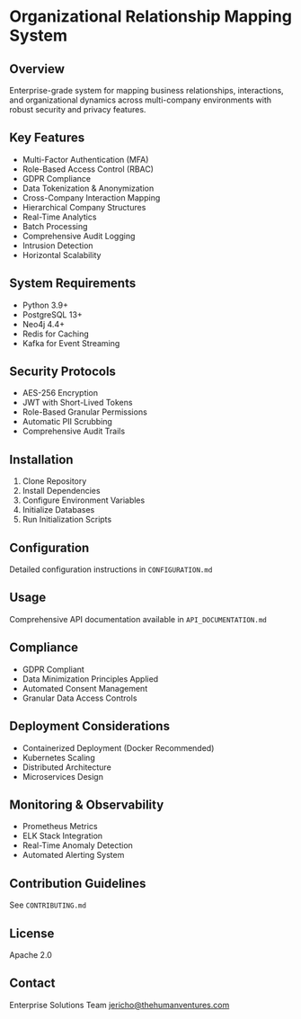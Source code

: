 # Organizational Relationship Mapping System

## Overview
Enterprise-grade system for mapping business relationships, interactions, and organizational dynamics across multi-company environments with robust security and privacy features.

## Key Features
- Multi-Factor Authentication (MFA)
- Role-Based Access Control (RBAC)
- GDPR Compliance
- Data Tokenization & Anonymization
- Cross-Company Interaction Mapping
- Hierarchical Company Structures
- Real-Time Analytics
- Batch Processing
- Comprehensive Audit Logging
- Intrusion Detection
- Horizontal Scalability

## System Requirements
- Python 3.9+
- PostgreSQL 13+
- Neo4j 4.4+
- Redis for Caching
- Kafka for Event Streaming

## Security Protocols
- AES-256 Encryption
- JWT with Short-Lived Tokens
- Role-Based Granular Permissions
- Automatic PII Scrubbing
- Comprehensive Audit Trails

## Installation
1. Clone Repository
2. Install Dependencies
3. Configure Environment Variables
4. Initialize Databases
5. Run Initialization Scripts

## Configuration
Detailed configuration instructions in `CONFIGURATION.md`

## Usage
Comprehensive API documentation available in `API_DOCUMENTATION.md`

## Compliance
- GDPR Compliant
- Data Minimization Principles Applied
- Automated Consent Management
- Granular Data Access Controls

## Deployment Considerations
- Containerized Deployment (Docker Recommended)
- Kubernetes Scaling
- Distributed Architecture
- Microservices Design

## Monitoring & Observability
- Prometheus Metrics
- ELK Stack Integration
- Real-Time Anomaly Detection
- Automated Alerting System

## Contribution Guidelines
See `CONTRIBUTING.md`

## License
Apache 2.0

## Contact
Enterprise Solutions Team
jericho@thehumanventures.com
